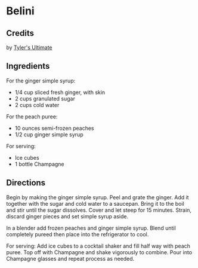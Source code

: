 # Belini 

<!-- BEGIN content -->

## Credits

by [Tyler's Ultimate](http://www.foodnetwork.com/food/recipes/recipe/0,1977,FOOD_9936_37274,00.html "http://www.foodnetwork.com/food/recipes/recipe/0,1977,FOOD 9936 37274,00.html")

## Ingredients

For the ginger simple syrup:

- 1/4 cup sliced fresh ginger, with skin
- 2 cups granulated sugar
- 2 cups cold water

For the peach puree:

- 10 ounces semi-frozen peaches
- 1/2 cup ginger simple syrup

For serving:

- Ice cubes
- 1 bottle Champagne

## Directions

Begin by making the ginger simple syrup. Peel and grate the ginger. Add it together with the sugar and cold water to a saucepan. Bring it to the boil and stir until the sugar dissolves. Cover and let steep for 15 minutes. Strain, discard ginger pieces and set simple syrup aside.

In a blender add frozen peaches and ginger simple syrup. Blend until completely pureed then place into the refrigerator to cool.

For serving: Add ice cubes to a cocktail shaker and fill half way with peach puree. Top off with Champagne and shake vigorously to combine. Pour into Champagne glasses and repeat process as needed.

<!-- Saved in parser cache with key mudabon_recipe:pcache:idhash:1623-0!1!0!0!!en!2 and timestamp 20071117175732 --><!-- END content -->

